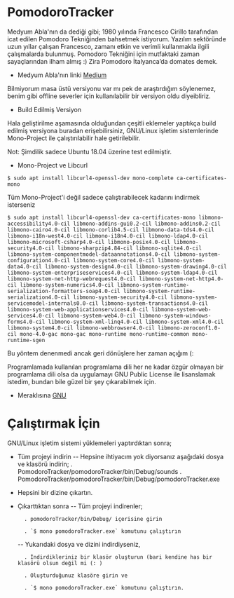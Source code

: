 # PomodoroTracker
Medyum Abla'nın da dediği gibi;
1980 yılında Francesco Cirillo tarafından icat edilen Pomodoro Tekniğinden bahsetmek istiyorum. Yazılım sektöründe uzun yıllar çalışan Francesco, zamanı etkin ve verimli kullanmakla ilgili çalışmalarda bulunmuş. Pomodoro Tekniğini için mutfaktaki zaman sayaçlarından ilham almış :) Zira Pomodoro İtalyanca’da domates demek.

- Medyum Abla'nın linki [Medium](https://medium.com/@fundakoca/zaman-y%C3%B6netimi-i%CC%87%C3%A7in-pomodoro-tekni%C4%9Fi-1fef1bc165d4 "Medium")

Bilmiyorum masa üstü versiyonu var mı pek de araştırdığım söylenemez, benim gibi offline severler için kullanılabilir bir versiyon oldu diyeibliriz.

- Build Edilmiş Versiyon

Hala geliştirilme aşamasında olduğundan çeşitli eklemeler yaptıkça build edilmiş versiyona buradan erişebilirsiniz, GNU/Linux işletim sistemlerinde Mono-Project ile çalıştırılabilir hale getirilebilir.

Not: Şimdilik sadece Ubuntu 18.04 üzerine test edilmiştir.

- Mono-Project ve Libcurl 

`$ sudo apt install libcurl4-openssl-dev mono-complete ca-certificates-mono`

Tüm Mono-Project'i değil sadece çalıştırabilecek kadarını indirmek isterseniz

`$ sudo apt install libcurl4-openssl-dev ca-certificates-mono libmono-accessibility4.0-cil libmono-addins-gui0.2-cil libmono-addins0.2-cil libmono-cairo4.0-cil libmono-corlib4.5-cil libmono-data-tds4.0-cil libmono-i18n-west4.0-cil libmono-i18n4.0-cil libmono-ldap4.0-cil libmono-microsoft-csharp4.0-cil libmono-posix4.0-cil libmono-security4.0-cil libmono-sharpzip4.84-cil libmono-sqlite4.0-cil libmono-system-componentmodel-dataannotations4.0-cil libmono-system-configuration4.0-cil libmono-system-core4.0-cil libmono-system-data4.0-cil libmono-system-design4.0-cil libmono-system-drawing4.0-cil libmono-system-enterpriseservices4.0-cil libmono-system-ldap4.0-cil libmono-system-net-http-webrequest4.0-cil libmono-system-net-http4.0-cil libmono-system-numerics4.0-cil libmono-system-runtime-serialization-formatters-soap4.0-cil libmono-system-runtime-serialization4.0-cil libmono-system-security4.0-cil libmono-system-servicemodel-internals0.0-cil libmono-system-transactions4.0-cil libmono-system-web-applicationservices4.0-cil libmono-system-web-services4.0-cil libmono-system-web4.0-cil libmono-system-windows-forms4.0-cil libmono-system-xml-linq4.0-cil libmono-system-xml4.0-cil libmono-system4.0-cil libmono-webbrowser4.0-cil libmono-zeroconf1.0-cil mono-4.0-gac mono-gac mono-runtime mono-runtime-common mono-runtime-sgen`

Bu yöntem denenmedi ancak geri dönüşlere her zaman açığım (:

Programlamada kullanılan programlama dili her ne kadar özgür olmayan bir programlama dili olsa da uygulamayı GNU Public License ile lisanslamak istedim, bundan bile güzel bir şey çıkarabilmek için.

- Meraklısına [GNU](https://www.gnu.org/licenses/gpl-3.0.html "GNU")

# Çalıştırmak İçin

GNU/Linux işletim sistemi yüklemeleri yaptırdıktan sonra;
- Tüm projeyi indirin
	-- Hepsine ihtiyacım yok diyorsanız aşağıdaki dosya ve klasörü indirin;
		. PomodoroTracker/pomodoroTracker/bin/Debug/sounds
		. PomodoroTracker/pomodoroTracker/bin/Debug/pomodoroTracker.exe
- Hepsini bir dizine çıkartın.
- Çıkarttıktan sonra
	-- Tüm projeyi indirenler;
	
		. pomodoroTracker/bin/Debug/ içerisine girin
		
		. `$ mono pomodoroTracker.exe` komutunu çalıştırın
		
	-- Yukarıdaki dosya ve dizini indirdiyseniz, 
	
		. İndirdikleriniz bir klasör oluşturun (bari kendine has bir klasörü olsun değil mi (: )
		
		. Oluşturduğunuz klasöre girin ve
		
		. `$ mono pomodoroTracker.exe` komutunu çalıştırın.
		
		